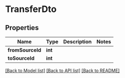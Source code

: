 # TransferDto

## Properties
Name | Type | Description | Notes
------------ | ------------- | ------------- | -------------
**fromSourceId** | **int** |  | 
**toSourceId** | **int** |  | 

[[Back to Model list]](../../README.md#documentation-for-models) [[Back to API list]](../../README.md#documentation-for-api-endpoints) [[Back to README]](../../README.md)


